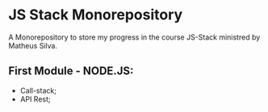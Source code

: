 # JS Stack Monorepository
A Monorepository to store my progress in the course JS-Stack ministred by Matheus Silva.

## First Module - NODE.JS:
- Call-stack;
- API Rest;